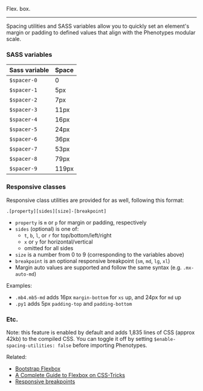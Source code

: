 Flex. box.

---

Spacing utilities and SASS variables allow you to quickly set an element's margin or padding to defined values that align with the Phenotypes modular scale. 

### SASS variables

| Sass variable | Space |
| -------- | ----- |
| `$spacer-0` | 0 |
| `$spacer-1` | 5px |
| `$spacer-2` | 7px |
| `$spacer-3` | 11px |
| `$spacer-4` | 16px |
| `$spacer-5` | 24px |
| `$spacer-6` | 36px |
| `$spacer-7` | 53px |
| `$spacer-8` | 79px |
| `$spacer-9` | 119px |


### Responsive classes

Responsive class utilities are provided for as well, following this format:

```
.[property][sides][size]-[breakpoint]
```

* `property` is `m` or `p` for margin or padding, respectively
* `sides` (optional) is one of:
	* `t`, `b`, `l`, or `r` for top/bottom/left/right
	* `x` or `y` for horizontal/vertical
	* omitted for all sides
* `size` is a number from 0 to 9 (corresponding to the variables above)
* `breakpoint` is an optional responsive breakpoint (`sm`, `md`, `lg`, `xl`)
* Margin auto values are supported and follow the same syntax (e.g. `.mx-auto-md`)

Examples:

* `.mb4.mb5-md` adds 16px `margin-bottom` for `xs` up, and 24px for `md` up
* `.py1` adds 5px `padding-top` and `padding-bottom`

### Etc.

Note: this feature is enabled by default and adds 1,835 lines of CSS (approx 42kb) to the compiled CSS. You can toggle it off by setting `$enable-spacing-utilities: false` before importing Phenotypes.

Related:

* [Bootstrap Flexbox](https://v4-alpha.getbootstrap.com/utilities/flexbox/)
* [A Complete Guide to Flexbox on CSS-Tricks](https://css-tricks.com/snippets/css/a-guide-to-flexbox/)
* [Responsive breakpoints](/docs/layout/#responsive-breakpoints)
